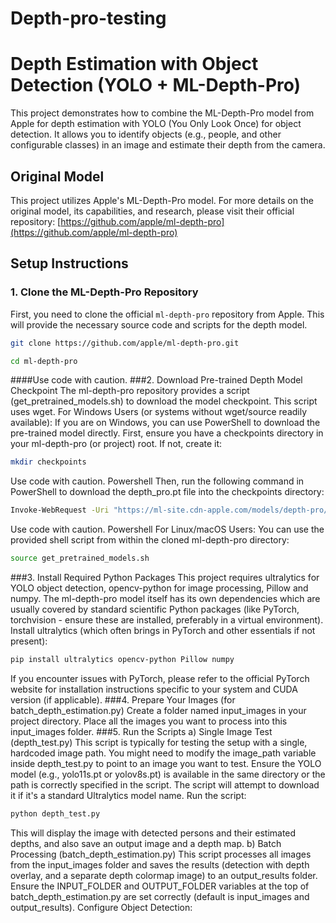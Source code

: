 # Depth-pro-testing
# Depth Estimation with Object Detection (YOLO + ML-Depth-Pro)

This project demonstrates how to combine the ML-Depth-Pro model from Apple for depth estimation with YOLO (You Only Look Once) for object detection. It allows you to identify objects (e.g., people, and other configurable classes) in an image and estimate their depth from the camera.

## Original Model

This project utilizes Apple's ML-Depth-Pro model. For more details on the original model, its capabilities, and research, please visit their official repository:
[https://github.com/apple/ml-depth-pro](https://github.com/apple/ml-depth-pro)

## Setup Instructions

### 1. Clone the ML-Depth-Pro Repository

First, you need to clone the official `ml-depth-pro` repository from Apple. This will provide the necessary source code and scripts for the depth model.

```bash
git clone https://github.com/apple/ml-depth-pro.git
```
```bash
cd ml-depth-pro
```
####Use code with caution.
###2. Download Pre-trained Depth Model Checkpoint
The ml-depth-pro repository provides a script (get_pretrained_models.sh) to download the model checkpoint. This script uses wget.
For Windows Users (or systems without wget/source readily available):
If you are on Windows, you can use PowerShell to download the pre-trained model directly.
First, ensure you have a checkpoints directory in your ml-depth-pro (or project) root. If not, create it:
```bash
mkdir checkpoints
```
Use code with caution.
Powershell
Then, run the following command in PowerShell to download the depth_pro.pt file into the checkpoints directory:
```bash
Invoke-WebRequest -Uri "https://ml-site.cdn-apple.com/models/depth-pro/depth_pro.pt" -OutFile "checkpoints\depth_pro.pt"
```
Use code with caution.
Powershell
For Linux/macOS Users:
You can use the provided shell script from within the cloned ml-depth-pro directory:
```bash
source get_pretrained_models.sh
```
###3. Install Required Python Packages
This project requires ultralytics for YOLO object detection, opencv-python for image processing, Pillow and numpy. The ml-depth-pro model itself has its own dependencies which are usually covered by standard scientific Python packages (like PyTorch, torchvision - ensure these are installed, preferably in a virtual environment).
Install ultralytics (which often brings in PyTorch and other essentials if not present):
```bash
pip install ultralytics opencv-python Pillow numpy
```
If you encounter issues with PyTorch, please refer to the official PyTorch website for installation instructions specific to your system and CUDA version (if applicable).
###4. Prepare Your Images (for batch_depth_estimation.py)
Create a folder named input_images in your project directory.
Place all the images you want to process into this input_images folder.
###5. Run the Scripts
a) Single Image Test (depth_test.py)
This script is typically for testing the setup with a single, hardcoded image path.
You might need to modify the image_path variable inside depth_test.py to point to an image you want to test.
Ensure the YOLO model (e.g., yolo11s.pt or yolov8s.pt) is available in the same directory or the path is correctly specified in the script. The script will attempt to download it if it's a standard Ultralytics model name.
Run the script:
```bash
python depth_test.py
```
This will display the image with detected persons and their estimated depths, and also save an output image and a depth map.
b) Batch Processing (batch_depth_estimation.py)
This script processes all images from the input_images folder and saves the results (detection with depth overlay, and a separate depth colormap image) to an output_results folder.
Ensure the INPUT_FOLDER and OUTPUT_FOLDER variables at the top of batch_depth_estimation.py are set correctly (default is input_images and output_results).
Configure Object Detection:
